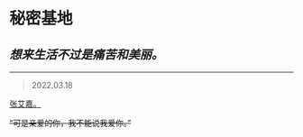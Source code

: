 # 秘密基地

## _**想来生活不过是痛苦和美丽。**_


______________________________________________________________________________________________
> 2022.03.18

[张艾嘉。](https://mp.weixin.qq.com/s/txdhRhl1CDYa5k8nyigJQA)  

~~“可是亲爱的你，我不能说我爱你。”~~

<iframe frameborder="no" border="0" marginwidth="0" marginheight="0" width="330" height="86" src="//https://music.163.com/#/song?id=327441&auto=1&height=66"></iframe>


